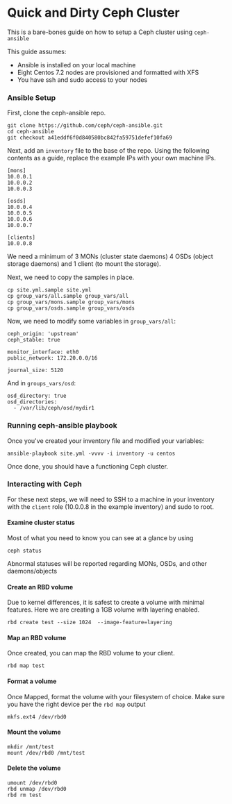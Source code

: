 # Quick and Dirty Ceph Cluster
This is a bare-bones guide on how to setup a Ceph cluster using `ceph-ansible`

This guide assumes:

- Ansible is installed on your local machine
- Eight Centos 7.2 nodes are provisioned and formatted with XFS
- You have ssh and sudo access to your nodes

### Ansible Setup
First, clone the ceph-ansible repo.

```
git clone https://github.com/ceph/ceph-ansible.git
cd ceph-ansible
git checkout a41eddf6f0d840580bc842fa59751defef10fa69
```

Next, add an `inventory` file to the base of the repo. Using the following contents as a guide, replace the example IPs with your own machine IPs.

```
[mons]
10.0.0.1
10.0.0.2
10.0.0.3

[osds]
10.0.0.4
10.0.0.5
10.0.0.6
10.0.0.7

[clients]
10.0.0.8

```
We need a minimum of 3 MONs (cluster state daemons) 4 OSDs (object storage daemons) and 1 client (to mount the storage).

Next, we need to copy the samples in place.

```
cp site.yml.sample site.yml
cp group_vars/all.sample group_vars/all
cp group_vars/mons.sample group_vars/mons
cp group_vars/osds.sample group_vars/osds
```

Now, we need to modify some variables in `group_vars/all`:

```
ceph_origin: 'upstream' 
ceph_stable: true

monitor_interface: eth0
public_network: 172.20.0.0/16

journal_size: 5120
```

And in `groups_vars/osd`:

```
osd_directory: true
osd_directories:
  - /var/lib/ceph/osd/mydir1
```

### Running ceph-ansible playbook
Once you've created your inventory file and modified your variables:

```
ansible-playbook site.yml -vvvv -i inventory -u centos
```
Once done, you should have a functioning Ceph cluster.

### Interacting with Ceph

For these next steps, we will need to SSH to a machine in your inventory with the `client` role (10.0.0.8 in the example inventory) and sudo to root.

#### Examine cluster status
Most of what you need to know you can see at a glance by using

```
ceph status
```
Abnormal statuses will be reported regarding MONs, OSDs, and other daemons/objects

#### Create an RBD volume
Due to kernel differences, it is safest to create a volume with minimal features. Here we are creating a 1GB volume with layering enabled.

```
rbd create test --size 1024  --image-feature=layering
```

#### Map an RBD volume
Once created, you can map the RBD volume to your client.

```
rbd map test
```
#### Format a volume
Once Mapped, format the volume with your filesystem of choice. Make sure you have the right device per the `rbd map` output

```
mkfs.ext4 /dev/rbd0
```

#### Mount the volume
```
mkdir /mnt/test
mount /dev/rbd0 /mnt/test
```

#### Delete the volume
```
umount /dev/rbd0
rbd unmap /dev/rbd0
rbd rm test
```